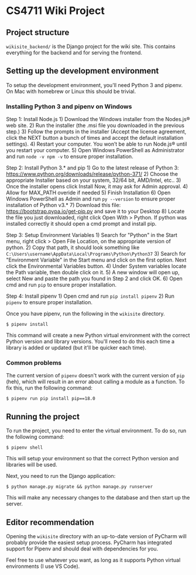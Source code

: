 # CS4711 Wiki Project

## Project structure

`wikisite_backend/` is the Django project for the wiki site. This contains everything for the backend and for serving the frontend.


## Setting up the development environment

To setup the development environment, you'll need Python 3 and pipenv. On Mac with homebrew or Linux this should be trivial. 

### Installing Python 3 and pipenv on Windows
  
  Step 1: Install Node.js
        1) Download the Windows installer from the Nodes.js® web site.
        2) Run the installer (the .msi file you downloaded in the previous step.)
        3) Follow the prompts in the installer (Accept the license agreement, click the NEXT button a bunch of times and accept the                 default installation settings).
        4) Restart your computer. You won’t be able to run Node.js® until you restart your computer.
        5) Open Windows PowerShell as Administrator and run `node -v npm -v` to ensure proper installation.
  
  Step 2: Install Python 3.* and pip
        1) Go to the latest release of Python 3: https://www.python.org/downloads/release/python-371/
        2) Choose the appropriate Installer based on your system, 32/64 bit, AMD/Intel, etc..
        3) Once the installer opens click Install Now, it may ask for Admin approval.
        4) Allow for MAX_PATH overide if needed
        5) Finish Installation
        6) Open Windows PowerShell as Admin and run `py --version` to ensure proper installation of Python v3.*
        7) Download this file: https://bootstrap.pypa.io/get-pip.py and save it to your Desktop
        8) Locate the file you just downloaded, right click Open With > Python. If python was installed correctly it should open a cmd prompt and install pip.
        
  Step 3: Setup Environment Variables
        1) Search for "Python" in the Start menu, right click > Open File Location, on the appropriate version of python.
        2) Copy that path, it should look something like `C:\Users\username\AppData\Local\Programs\Python\Python37`
        3) Search for "Environment Variable" in the Start menu and click on the first option. Next click the Environmental Variables button.
        4) Under System variables locate the Path variable, then double click on it.
        5) A new window will open up, select New and paste the path you found in Step 2 and click OK.
        6) Open cmd and run `pip` to ensure proper installation.
       
  Step 4: Install pipenv
        1) Open cmd and run `pip install pipenv`
        2) Run `pipenv` to ensure proper installation.
  

Once you have pipenv, run the following in the `wikisite` directory.

```
$ pipenv install
```

This command will create a new Python virtual environment with the correct Python version and library versions. You'll need to do this each time a library is added or updated (but it'll be quicker each time).

### Common problems

The current version of `pipenv` doesn't work with the current version of `pip` (heh), which will result in an error about
calling a module as a function. To fix this, run the following
command:

```
$ pipenv run pip install pip==18.0
```


## Running the project

To run the project, you need to enter the virtual environment. To do so, run the following command:

```
$ pipenv shell
```

This will setup your environment so that the correct Python version and libraries will be used.

Next, you need to run the Django application:

```
$ python manage.py migrate && python manage.py runserver
```

This will make any necessary changes to the database and then start up the server.

## Editor recommendation

Opening the `wikisite` directory with an up-to-date version of PyCharm will probably provide the easiest setup process. PyCharm has integrated support for Pipenv and should deal with dependencies for you.


Feel free to use whatever you want, as long as it supports Python virtual environments (I use VS Code).
